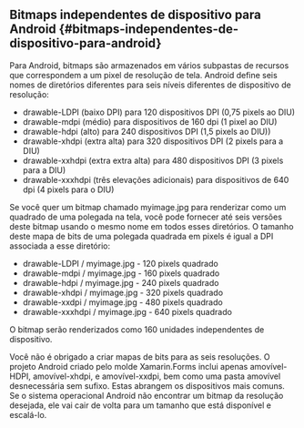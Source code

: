 ## Bitmaps independentes de dispositivo para Android {#bitmaps-independentes-de-dispositivo-para-android}

Para Android, bitmaps são armazenados em vários subpastas de recursos que correspondem a um pixel de resolução de tela. Android define seis nomes de diretórios diferentes para seis níveis diferentes de dispositivo de resolução:

*   drawable-LDPI (baixo DPI) para 120 dispositivos DPI (0,75 pixels ao DIU)
*   drawable-mdpi (médio) para dispositivos de 160 dpi (1 pixel ao DIU)
*   drawable-hdpi (alto) para 240 dispositivos DPI (1,5 pixels ao DIU))
*   drawable-xhdpi (extra alta) para 320 dispositivos DPI (2 pixels para a DIU)
*   drawable-xxhdpi (extra extra alta) para 480 dispositivos DPI (3 pixels para a DIU)
*   drawable-xxxhdpi (três elevações adicionais) para dispositivos de 640 dpi (4 pixels para o DIU)

Se você quer um bitmap chamado myimage.jpg para renderizar como um quadrado de uma polegada na tela, você pode fornecer até seis versões deste bitmap usando o mesmo nome em todos esses diretórios. O tamanho deste mapa de bits de uma polegada quadrada em pixels é igual a DPI associada a esse diretório:

*   drawable-LDPI / myimage.jpg - 120 pixels quadrado
*   drawable-mdpi / myimage.jpg - 160 pixels quadrado
*   drawable-hdpi / myimage.jpg - 240 pixels quadrado
*   drawable-xhdpi / myimage.jpg - 320 pixels quadrado
*   drawable-xxdpi / myimage.jpg - 480 pixels quadrado
*   drawable-xxxhdpi / myimage.jpg - 640 pixels quadrado

O bitmap serão renderizados como 160 unidades independentes de dispositivo.

Você não é obrigado a criar mapas de bits para as seis resoluções. O projeto Android criado pelo molde Xamarin.Forms inclui apenas amovível-HDPI, amovível-xhdpi, e amovível-xxdpi, bem como uma pasta amovível desnecessária sem sufixo. Estas abrangem os dispositivos mais comuns. Se o sistema operacional Android não encontrar um bitmap da resolução desejada, ele vai cair de volta para um tamanho que está disponível e escalá-lo.